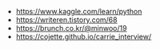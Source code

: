 * https://www.kaggle.com/learn/python
* https://writeren.tistory.com/68
* https://brunch.co.kr/@minwoo/19
* https://cojette.github.io/carrie_interview/
